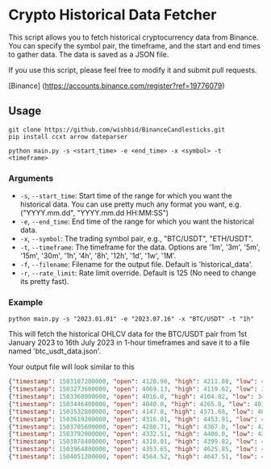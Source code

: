 # Crypto Historical Data Fetcher

This script allows you to fetch historical cryptocurrency data from Binance. You can specify the symbol pair, the timeframe, and the start and end times to gather data. The data is saved as a JSON file.

If you use this script, please feel free to modify it and submit pull requests.

[Binance] (https://accounts.binance.com/register?ref=19776079) 

## Usage

```
git clone https://github.com/wishbid/BinanceCandlesticks.git
pip install ccxt arrow dateparser
```

```
python main.py -s <start_time> -e <end_time> -x <symbol> -t <timeframe>
```

### Arguments

- `-s`, `--start_time`: Start time of the range for which you want the historical data. You can use pretty much any format you want, e.g. ("YYYY.mm.dd", "YYYY.mm.dd HH:MM:SS")
- `-e`, `--end_time`: End time of the range for which you want the historical data.
- `-x`, `--symbol`: The trading symbol pair, e.g., "BTC/USDT", "ETH/USDT".
- `-t`, `--timeframe`: The timeframe for the data. Options are '1m', '3m', '5m', '15m', '30m', '1h', '4h', '8h', '12h', '1d', '1w', '1M'.
- `-f`, `--filename`: Filename for the output file. Default is 'historical_data'.
- `-r`, `--rate_limit`: Rate limit override. Default is 125 (No need to change its pretty fast).

### Example

```
python main.py -s "2023.01.01" -e "2023.07.16" -x "BTC/USDT" -t "1h"
```

This will fetch the historical OHLCV data for the BTC/USDT pair from 1st January 2023 to 16th July 2023 in 1-hour timeframes and save it to a file named 'btc_usdt_data.json'.

Your output file will look similar to this
```json
{"timestamp": 1503187200000, "open": 4120.98, "high": 4211.08, "low": 4032.62, "close": 4086.29, "volume": 467.083022}
{"timestamp": 1503273600000, "open": 4069.13, "high": 4119.62, "low": 3911.79, "close": 4016.0, "volume": 691.74306}
{"timestamp": 1503360000000, "open": 4016.0, "high": 4104.82, "low": 3400.0, "close": 4040.0, "volume": 966.684858}
{"timestamp": 1503446400000, "open": 4040.0, "high": 4265.8, "low": 4013.89, "close": 4114.01, "volume": 1001.136565}
{"timestamp": 1503532800000, "open": 4147.0, "high": 4371.68, "low": 4085.01, "close": 4316.01, "volume": 787.418753}
{"timestamp": 1503619200000, "open": 4316.01, "high": 4453.91, "low": 4247.48, "close": 4280.68, "volume": 573.61274}
{"timestamp": 1503705600000, "open": 4280.71, "high": 4367.0, "low": 4212.41, "close": 4337.44, "volume": 228.108068}
{"timestamp": 1503792000000, "open": 4332.51, "high": 4400.0, "low": 4285.54, "close": 4310.01, "volume": 350.692585}
{"timestamp": 1503878400000, "open": 4310.01, "high": 4399.82, "low": 4124.54, "close": 4386.69, "volume": 603.841616}
{"timestamp": 1503964800000, "open": 4353.65, "high": 4625.85, "low": 4313.55, "close": 4587.48, "volume": 603.545028}
{"timestamp": 1504051200000, "open": 4564.52, "high": 4647.51, "low": 4416.01, "close": 4555.14, "volume": 808.468771}
```
